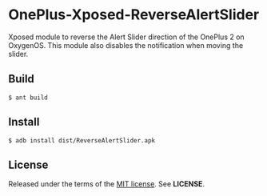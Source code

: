 OnePlus-Xposed-ReverseAlertSlider
=================================
Xposed module to reverse the Alert Slider direction of the OnePlus 2 on
OxygenOS. This module also disables the notification when moving the slider.

Build
-----

    $ ant build

Install
-------

    $ adb install dist/ReverseAlertSlider.apk

License
-------
Released under the terms of the
[MIT license](http://tldrlegal.com/license/mit-license). See **LICENSE**.
